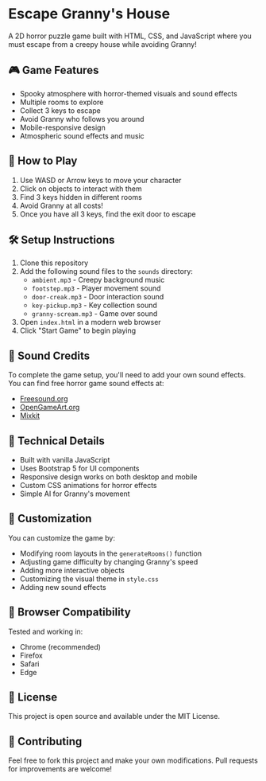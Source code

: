 # Escape Granny's House

A 2D horror puzzle game built with HTML, CSS, and JavaScript where you must escape from a creepy house while avoiding Granny!

## 🎮 Game Features

- Spooky atmosphere with horror-themed visuals and sound effects
- Multiple rooms to explore
- Collect 3 keys to escape
- Avoid Granny who follows you around
- Mobile-responsive design
- Atmospheric sound effects and music

## 🎯 How to Play

1. Use WASD or Arrow keys to move your character
2. Click on objects to interact with them
3. Find 3 keys hidden in different rooms
4. Avoid Granny at all costs!
5. Once you have all 3 keys, find the exit door to escape

## 🛠️ Setup Instructions

1. Clone this repository
2. Add the following sound files to the `sounds` directory:
   - `ambient.mp3` - Creepy background music
   - `footstep.mp3` - Player movement sound
   - `door-creak.mp3` - Door interaction sound
   - `key-pickup.mp3` - Key collection sound
   - `granny-scream.mp3` - Game over sound
3. Open `index.html` in a modern web browser
4. Click "Start Game" to begin playing

## 🎵 Sound Credits

To complete the game setup, you'll need to add your own sound effects. You can find free horror game sound effects at:
- [Freesound.org](https://freesound.org)
- [OpenGameArt.org](https://opengameart.org)
- [Mixkit](https://mixkit.co/free-sound-effects/horror/)

## 🔧 Technical Details

- Built with vanilla JavaScript
- Uses Bootstrap 5 for UI components
- Responsive design works on both desktop and mobile
- Custom CSS animations for horror effects
- Simple AI for Granny's movement

## 🎨 Customization

You can customize the game by:
- Modifying room layouts in the `generateRooms()` function
- Adjusting game difficulty by changing Granny's speed
- Adding more interactive objects
- Customizing the visual theme in `style.css`
- Adding new sound effects

## 📱 Browser Compatibility

Tested and working in:
- Chrome (recommended)
- Firefox
- Safari
- Edge

## 📝 License

This project is open source and available under the MIT License.

## 🤝 Contributing

Feel free to fork this project and make your own modifications. Pull requests for improvements are welcome! 